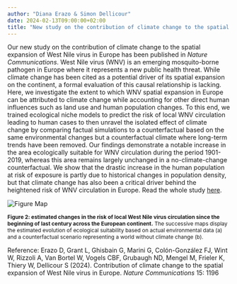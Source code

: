 ```yaml
---
author: "Diana Erazo & Simon Dellicour"
date: 2024-02-13T09:00:00+02:00
title: "New study on the contribution of climate change to the spatial expansion of West Nile virus in Europe"
---
```

Our new study on the contribution of climate change to the spatial expansion of West Nile virus in Europe has been published in *Nature Communications*. West Nile virus (WNV) is an emerging mosquito-borne pathogen in Europe where it represents a new public health threat. While climate change has been cited as a potential driver of its spatial expansion on the continent, a formal evaluation of this causal relationship is lacking. Here, we investigate the extent to which WNV spatial expansion in Europe can be attributed to climate change while accounting for other direct human influences such as land use and human population changes. To this end, we trained ecological niche models to predict the risk of local WNV circulation leading to human cases to then unravel the isolated effect of climate change by comparing factual simulations to a counterfactual based on the same environmental changes but a counterfactual climate where long-term trends have been removed. Our findings demonstrate a notable increase in the area ecologically suitable for WNV circulation during the period 1901-2019, whereas this area remains largely unchanged in a no-climate-change counterfactual. We show that the drastic increase in the human population at risk of exposure is partly due to historical changes in population density, but that climate change has also been a critical driver behind the heightened risk of WNV circulation in Europe. Read the whole study [here](https://link.springer.com/article/10.1038/s41467-024-45290-3?utm_source=rct_congratemailt&utm_medium=email&utm_campaign=oa_20240208&utm_content=10.1038/s41467-024-45290-3).

![Figure Map](/images/WNV_climate_attribution.png)

<span style="font-size:0.85em;">**Figure 2: estimated changes in the risk of local West Nile virus circulation since the beginning of last century across the European continent.** The successive maps display the estimated evolution of ecological suitability based on actual environmental data (a) and a counterfactual scenario representing a world without climate change (b).</span>

Reference:
Erazo D, Grant L, Ghisbain G, Marini G, Colón-González FJ, Wint W, Rizzoli A, Van Bortel W, Vogels CBF, Grubaugh ND, Mengel M, Frieler K, Thiery W, Dellicour S (2024). Contribution of climate change to the spatial expansion of West Nile virus in Europe. *Nature Communications* 15: 1196

